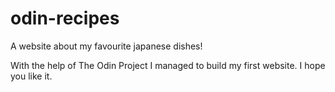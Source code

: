 # odin-recipes
A website about my favourite japanese dishes!

With the help of The Odin Project I managed to build my first website. I hope you like it.
